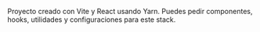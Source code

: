 <!-- Use this file to provide workspace-specific custom instructions to Copilot. For more details, visit https://code.visualstudio.com/docs/copilot/copilot-customization#_use-a-githubcopilotinstructionsmd-file -->

Proyecto creado con Vite y React usando Yarn. Puedes pedir componentes, hooks, utilidades y configuraciones para este stack.
